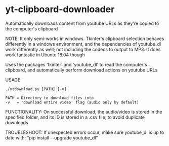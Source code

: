 # yt-clipboard-downloader

Automatically downloads content from youtube URLs as they're copied to the computer's clipboard

NOTE: It only semi-works in windows. Tkinter's clipboard selection behaves differently in a windows environment, and the dependencies of youtube_dl work differently as well; not including the codecs to output to MP3. It does work fantastic in Ubuntu 18.04 though

Uses the packages 'tkinter' and 'youtube_dl' to read the computer's clipboard, and automatically perform download
actions on youtube URLs

USAGE:

    ./ytdownload.py [PATH] [-v]

    PATH = Directory to download files into
    -v   = 'download entire video' flag (audio only by default)

FUNCTIONALITY:
  On successful download, the audio/video is stored in the specified folder, and its ID is stored in a .csv file;
  to avoid duplicate downloads

TROUBLESHOOT:
	If unexpected errors occur, make sure youtube_dl is up to date with:
	"pip install --upgrade youtube_dl"
